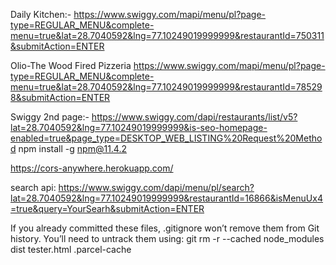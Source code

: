 Daily Kitchen:- https://www.swiggy.com/mapi/menu/pl?page-type=REGULAR_MENU&complete-menu=true&lat=28.7040592&lng=77.10249019999999&restaurantId=750311&submitAction=ENTER


Olio-The Wood Fired Pizzeria https://www.swiggy.com/mapi/menu/pl?page-type=REGULAR_MENU&complete-menu=true&lat=28.7040592&lng=77.10249019999999&restaurantId=785298&submitAction=ENTER

Swiggy 2nd page:- https://www.swiggy.com/dapi/restaurants/list/v5?lat=28.7040592&lng=77.10249019999999&is-seo-homepage-enabled=true&page_type=DESKTOP_WEB_LISTING%20Request%20Method
npm install -g npm@11.4.2

https://cors-anywhere.herokuapp.com/


search api: https://www.swiggy.com/dapi/menu/pl/search?lat=28.7040592&lng=77.10249019999999&restaurantId=16866&isMenuUx4=true&query=YourSearh&submitAction=ENTER

If you already committed these files, .gitignore won’t remove them from Git history. You’ll need to untrack them using:
git rm -r --cached node_modules dist tester.html .parcel-cache
